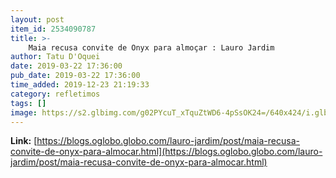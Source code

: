 ```yaml
---
layout: post
item_id: 2534090787
title: >-
    Maia recusa convite de Onyx para almoçar : Lauro Jardim
author: Tatu D'Oquei
date: 2019-03-22 17:36:00
pub_date: 2019-03-22 17:36:00
time_added: 2019-12-23 21:19:33
category: refletimos
tags: []
image: https://s2.glbimg.com/g02PYcuT_xTquZtWD6-4pSsOK24=/640x424/i.glbimg.com/og/ig/infoglobo1/f/original/2019/01/22/78698858_brasil_-_brasilia_-_bsb_-_pa_-_04-09-2018_-_pa_-_rodrigo_maia_presidente_da_camara_dos.jpg
---
```


**Link:** [https://blogs.oglobo.globo.com/lauro-jardim/post/maia-recusa-convite-de-onyx-para-almocar.html](https://blogs.oglobo.globo.com/lauro-jardim/post/maia-recusa-convite-de-onyx-para-almocar.html)

